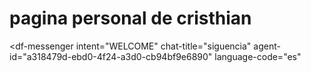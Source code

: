 # pagina personal de cristhian 
<script src="https://www.gstatic.com/dialogflow-console/fast/messenger/bootstrap.js?v=1"></script>
<df-messenger
  intent="WELCOME"
  chat-title="siguencia"
  agent-id="a318479d-ebd0-4f24-a3d0-cb94bf9e6890"
  language-code="es"
></df-messenger>



